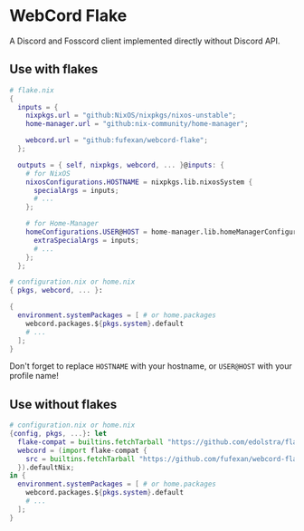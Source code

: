 # WebCord Flake

A Discord and Fosscord client implemented directly without Discord API.

## Use with flakes

```nix
# flake.nix
{
  inputs = {
    nixpkgs.url = "github:NixOS/nixpkgs/nixos-unstable";
    home-manager.url = "github:nix-community/home-manager";

    webcord.url = "github:fufexan/webcord-flake";
  };

  outputs = { self, nixpkgs, webcord, ... }@inputs: {
    # for NixOS
    nixosConfigurations.HOSTNAME = nixpkgs.lib.nixosSystem {
      specialArgs = inputs;
      # ...
    };

    # for Home-Manager
    homeConfigurations.USER@HOST = home-manager.lib.homeManagerConfiguration {
      extraSpecialArgs = inputs;
      # ...
    };
  };
```

```nix
# configuration.nix or home.nix
{ pkgs, webcord, ... }:

{
  environment.systemPackages = [ # or home.packages
    webcord.packages.${pkgs.system}.default
    # ...
  ];
}
```

Don't forget to replace `HOSTNAME` with your hostname, or `USER@HOST` with your profile name!

## Use without flakes

```nix
# configuration.nix or home.nix
{config, pkgs, ...}: let
  flake-compat = builtins.fetchTarball "https://github.com/edolstra/flake-compat/archive/master.tar.gz";
  webcord = (import flake-compat {
    src = builtins.fetchTarball "https://github.com/fufexan/webcord-flake/archive/master.tar.gz";
  }).defaultNix;
in {
  environment.systemPackages = [ # or home.packages
    webcord.packages.${pkgs.system}.default
    # ...
  ];
}
```
